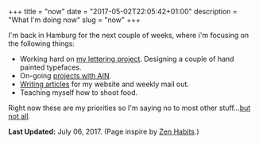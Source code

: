 +++
title = "now"
date = "2017-05-02T22:05:42+01:00"
description = "What I'm doing now"
slug = "now"
+++

I'm back in Hamburg for the next couple of weeks, where i'm focusing on the following things:

- Working hard on [my lettering project](https://www.instagram.com/typeservices/). Designing a couple of hand painted typefaces.
- On-going [projects with AIN](https://www.angelinvestmentnetwork.co.uk/office-space).
- [Writing articles](https://www.harrycresswell.com/articles/) for my website and weekly mail out.
- Teaching myself how to shoot food.

Right now these are my priorities so I'm saying no to most other stuff...[but not all](https://www.harrycresswell.com/contact/).


**Last Updated:** July 06, 2017. (Page inspire by [Zen Habits](https://zenhabits.net/now/).)
